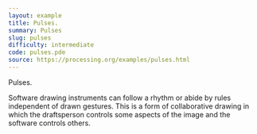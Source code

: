 ```yaml
---
layout: example
title: Pulses.
summary: Pulses
slug: pulses
difficulty: intermediate
code: pulses.pde
source: https://processing.org/examples/pulses.html
---
```


Pulses. 

 Software drawing instruments can follow a rhythm or abide by rules independent of drawn gestures. This is a form of collaborative drawing in which the draftsperson controls some aspects of the image and the software controls others.
